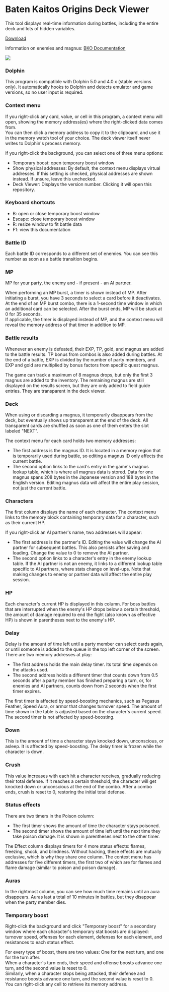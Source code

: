 # Baten Kaitos Origins Deck Viewer

This tool displays real-time information during battles, including the entire deck and lots of hidden variables.

[Download](https://github.com/Exchord/Baten-Kaitos-Origins-Deck-Viewer/releases)

Information on enemies and magnus: [BKO Documentation](https://docs.google.com/spreadsheets/d/1wXsL9PXnyIuvRiYNgX5p6uTaVBgJhXU1CDzXNFiwLRU/view#gid=1457790647)

![](https://i.imgur.com/036RrOn.png)

### Dolphin
This program is compatible with Dolphin 5.0 and 4.0.x (stable versions only). It automatically hooks to Dolphin and detects emulator and game versions, so no user input is required.

### Context menu
If you right-click any card, value, or cell in this program, a context menu will open, showing the memory address(es) where the right-clicked data comes from.  
You can then click a memory address to copy it to the clipboard, and use it in the memory watch tool of your choice.
The deck viewer itself never writes to Dolphin's process memory.

If you right-click the background, you can select one of three menu options:
- Temporary boost: open temporary boost window
- Show physical addresses: By default, the context menu displays virtual addresses. If this setting is checked, physical addresses are shown instead. If unsure, leave this unchecked.
- Deck Viewer: Displays the version number. Clicking it will open this repository.

### Keyboard shortcuts
- B: open or close temporary boost window
- Escape: close temporary boost window
- R: resize window to fit battle data
- F1: view this documentation

### Battle ID
Each battle ID corresponds to a different set of enemies. You can see this number as soon as a battle transition begins.

### MP
MP for your party, the enemy and - if present - an AI partner.

When performing an MP burst, a timer is shown instead of MP. After initiating a burst, you have 3 seconds to select a card before it deactivates. At the end of an MP burst combo, there is a 1-second time window in which an additional card can be selected. After the burst ends, MP will be stuck at 0 for 35 seconds.  
If applicable, the timer is displayed instead of MP, and the context menu will reveal the memory address of that timer in addition to MP.

### Battle results
Whenever an enemy is defeated, their EXP, TP, gold, and magnus are added to the battle results. TP bonus from combos is also added during battles.
At the end of a battle, EXP is divided by the number of party members, and EXP and gold are multiplied by bonus factors from specific quest magnus.

The game can track a maximum of 8 magnus drops, but only the first 3 magnus are added to the inventory. The remaining magnus are still displayed on the results screen, but they are only added to field guide entries. They are transparent in the deck viewer.

### Deck
When using or discarding a magnus, it temporarily disappears from the deck, but eventually shows up transparent at the end of the deck. All transparent cards are shuffled as soon as one of them enters the slot labeled "NEXT".  

The context menu for each card holds two memory addresses:
- The first address is the magnus ID. It is located in a memory region that is temporarily used during battle, so editing a magnus ID only affects the current battle.
- The second option links to the card's entry in the game's magnus lookup table, which is where all magnus data is stored. Data for one magnus spans 208 bytes in the Japanese version and 188 bytes in the English version. Editing magnus data will affect the entire play session, not just the current battle.

### Characters
The first column displays the name of each character. The context menu links to the memory block containing temporary data for a character, such as their current HP.

If you right-click an AI partner's name, two addresses will appear:
- The first address is the partner's ID. Editing the value will change the AI partner for subsequent battles. This also persists after saving and loading. Change the value to 0 to remove the AI partner.
- The second option links to a character's entry in the enemy lookup table. If the AI partner is not an enemy, it links to a different lookup table specific to AI partners, where stats change on level-ups. Note that making changes to enemy or partner data will affect the entire play session.

### HP
Each character's current HP is displayed in this column. For boss battles that are interrupted when the enemy's HP drops below a certain threshold, the amount of damage required to end the fight (also known as effective HP) is shown in parentheses next to the enemy's HP.

### Delay
Delay is the amount of time left until a party member can select cards again, or until someone is added to the queue in the top left corner of the screen.
There are two memory addresses at play:
- The first address holds the main delay timer. Its total time depends on the attacks used.
- The second address holds a different timer that counts down from 0.5 seconds after a party member has finished preparing a turn, or, for enemies and AI partners, counts down from 2 seconds when the first timer expires.

The first timer is affected by speed-boosting mechanics, such as Pegasus Feather, Speed Aura, or armor that changes turnover speed. The amount of time shown in the table is adjusted based on the character's current speed.  
The second timer is not affected by speed-boosting.

### Down
This is the amount of time a character stays knocked down, unconscious, or asleep. It is affected by speed-boosting. The delay timer is frozen while the character is down.

### Crush
This value increases with each hit a character receives, gradually reducing their total defense. If it reaches a certain threshold, the character will get knocked down or unconscious at the end of the combo. After a combo ends, crush is reset to 0, restoring the initial total defense.

### Status effects
There are two timers in the Poison column:
- The first timer shows the amount of time the character stays poisoned.
- The second timer shows the amount of time left until the next time they take poison damage. It is shown in parentheses next to the other timer.

The Effect column displays timers for 4 more status effects: flames, freezing, shock, and blindness. Without hacking, these effects are mutually exclusive, which is why they share one column.
The context menu has addresses for five different timers, the first two of which are for flames and flame damage (similar to poison and poison damage).

### Auras
In the rightmost column, you can see how much time remains until an aura disappears. Auras last a total of 10 minutes in battles, but they disappear when the party member dies.

### Temporary boost
Right-click the background and click "Temporary boost" for a secondary window where each character's temporary stat boosts are displayed: turnover speed, offenses for each element, defenses for each element, and resistances to each status effect.

For every type of boost, there are two values: One for the next turn, and one for the turn after.  
When a character's turn ends, their speed and offense boosts advance one turn, and the second value is reset to 0.  
Similarly, when a character stops being attacked, their defense and resistance boosts advance one turn, and the second value is reset to 0.  
You can right-click any cell to retrieve its memory address.